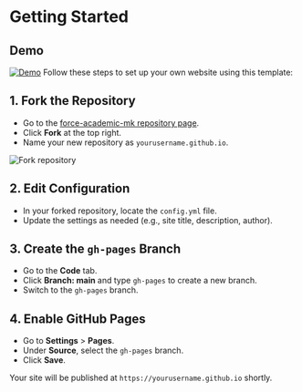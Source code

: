 # Getting Started

## Demo
[![Demo](template.png)](https://vietmbui.com/force-academic-mk/)
Follow these steps to set up your own website using this template:

## 1. Fork the Repository

- Go to the [force-academic-mk repository page](https://github.com/vietbuiminh/force-academic-mk).
- Click **Fork** at the top right.
- Name your new repository as `yourusername.github.io`.

![Fork repository](fork.gif "segment")

## 2. Edit Configuration

- In your forked repository, locate the `config.yml` file.
- Update the settings as needed (e.g., site title, description, author).

## 3. Create the `gh-pages` Branch

- Go to the **Code** tab.
- Click **Branch: main** and type `gh-pages` to create a new branch.
- Switch to the `gh-pages` branch.

## 4. Enable GitHub Pages

- Go to **Settings** > **Pages**.
- Under **Source**, select the `gh-pages` branch.
- Click **Save**.



Your site will be published at `https://yourusername.github.io` shortly.
